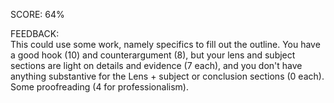 SCORE: 64%

FEEDBACK:  
This could use some work, namely specifics to fill out the outline. You have a good hook (10) and counterargument (8), but your lens and subject sections are light on details and evidence (7 each), and you don't have anything substantive for the Lens + subject or conclusion sections (0 each). Some proofreading (4 for professionalism).